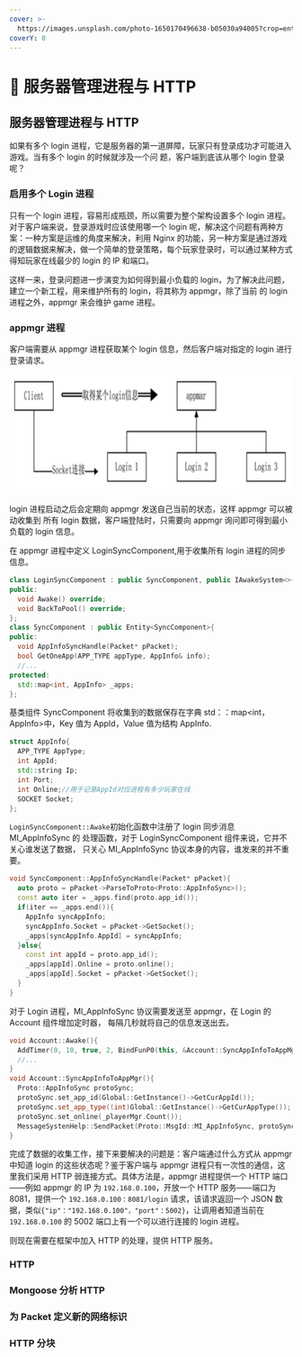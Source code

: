 ```yaml
---
cover: >-
  https://images.unsplash.com/photo-1650170496638-b05030a94005?crop=entropy&cs=srgb&fm=jpg&ixid=MnwxOTcwMjR8MHwxfHJhbmRvbXx8fHx8fHx8fDE2NTI1MzAzMzQ&ixlib=rb-1.2.1&q=85
coverY: 0
---
```


# 🚗 服务器管理进程与 HTTP

## 服务器管理进程与 HTTP

如果有多个 login 进程，它是服务器的第一道屏障，玩家只有登录成功才可能进入游戏。当有多个 login 的时候就涉及一个问
题，客户端到底该从哪个 login 登录呢？

### 启用多个 Login 进程

只有一个 login 进程，容易形成瓶颈，所以需要为整个架构设置多个 login 进程。
对于客户端来说，登录游戏时应该使用哪一个 login 呢，解决这个问题有两种方案：一种方案是运维的角度来解决，利用 Nginx 的功能，另一种方案是通过游戏的逻辑数据来解决，做一个简单的登录策略，每个玩家登录时，可以通过某种方式得知玩家在线最少的 login 的 IP 和端口。

这样一来，登录问题进一步演变为如何得到最小负载的 login，为了解决此问题，建立一个新工程，用来维护所有的 login，将其称为 appmgr，除了当前
的 login 进程之外，appmgr 来会维护 game 进程。

### appmgr 进程

客户端需要从 appmgr 进程获取某个 login 信息，然后客户端对指定的 login 进行登录请求。

![appmgr登录数据](../.gitbook/assets/2023-10-11001138.png)

login 进程启动之后会定期向 appmgr 发送自己当前的状态，这样 appmgr 可以被动收集到
所有 login 数据，客户端登陆时，只需要向 appmgr 询问即可得到最小负载的 login 信息。

在 appmgr 进程中定义 LoginSyncComponent,用于收集所有 login 进程的同步信息。

```cpp
class LoginSyncComponent : public SyncComponent, public IAwakeSystem<>{
public:
  void Awake() override;
  void BackToPool() override;
};
class SyncComponent : public Entity<SyncComponent>{
public:
  void AppInfoSyncHandle(Packet* pPacket);
  bool GetOneApp(APP_TYPE appType, AppInfo& info);
  //...
protected:
  std::map<int, AppInfo> _apps;
};
```

基类组件 SyncComponent 将收集到的数据保存在字典 std：：map<int，AppInfo>中，Key 值为
AppId，Value 值为结构 AppInfo.

```cpp
struct AppInfo{
  APP_TYPE AppType;
  int AppId;
  std::string Ip;
  int Port;
  int Online;//用于记录AppId对应进程有多少玩家在线
  SOCKET Socket;
};
```

`LoginSyncComponent::Awake`初始化函数中注册了 login 同步消息 MI_AppInfoSync 的
处理函数，对于 LoginSyncComponent 组件来说，它并不关心谁发送了数据，
只关心 MI_AppInfoSync 协议本身的内容，谁发来的并不重要。

```cpp
void SyncComponent::AppInfoSyncHandle(Packet* pPacket){
  auto proto = pPacket->ParseToProto<Proto::AppInfoSync>();
  const auto iter = _apps.find(proto.app_id());
  if(iter == _apps.end()){
    AppInfo syncAppInfo;
    syncAppInfo.Socket = pPacket->GetSocket();
    _apps[syncAppInfo.AppId] = syncAppInfo;
  }else{
    const int appId = proto.app_id();
    _apps[appId].Online = proto.online();
    _apps[appId].Socket = pPacket->GetSocket();
  }
}
```

对于 Login 进程，MI_AppInfoSync 协议需要发送至 appmgr，在 Login 的 Account 组件增加定时器，
每隔几秒就将自己的信息发送出去。

```cpp
void Account::Awake(){
  AddTimer(0, 10, true, 2, BindFunP0(this, &Account::SyncAppInfoToAppMgr));
  //...
}
void Account::SyncAppInfoToAppMgr(){
  Proto::AppInfoSync protoSync;
  protoSync.set_app_id(Global::GetInstance()->GetCurAppId());
  protoSync.set_app_type((int)Global::GetInstance()->GetCurAppType());
  protoSync.set_online(_playerMgr.Count());
  MessageSystenHelp::SendPacket(Proto::MsgId::MI_AppInfoSync, protoSync, APP_APPMGR);
}
```

完成了数据的收集工作，接下来要解决的问题是：客户端通过什么方式从 appmgr 中知道 login 的这些状态呢？鉴于客户端与 appmgr 进程只有一次性的通信，这里我们采用 HTTP 弱连接方式。具体方法是，appmgr 进程提供一个 HTTP 端口——例如 appmgr 的 IP 为 `192.168.0.100`，开放一个 HTTP 服务——端口为 8081，提供一个 `192.168.0.100：8081/login` 请求，该请求返回一个 JSON 数据，类似`{"ip"："192.168.0.100"，"port"：5002}`，让调用者知道当前在 `192.168.0.100` 的 5002 端口上有一个可以进行连接的 login 进程。

则现在需要在框架中加入 HTTP 的处理，提供 HTTP 服务。

### HTTP

### Mongoose 分析 HTTP

### 为 Packet 定义新的网络标识

### HTTP 分块
